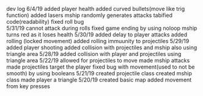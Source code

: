 


dev log
6/4/19
  added player health
  added curved bullets(move like trig function)
  added lasers
  mship randomly generates attacks
  tabified code(readability)
  fixed roll bug  
5/31/19
  cannot attack during rolls
  fixed game ending by using noloop
  mship turns red as it loses health
5/30/19
  added delay to player attacks
  added rolling (locked movement)
  added rolling immuunity to projectiles
5/29/19
  added player shooting
  added collision with projectiles and mship also using triangle area
5/28/19
  added collision with player and projectiles using triangle area
5/22/19
  allowed for projectiles to move
  made mship attacks
  made projectiles target the player
  fixed bug with movement(used to not be smooth) by using booleans
5/21/19
  created projectile class
  created mship class
  made player a triangle
5/20/19
  created basic map
  added movement from key presses

